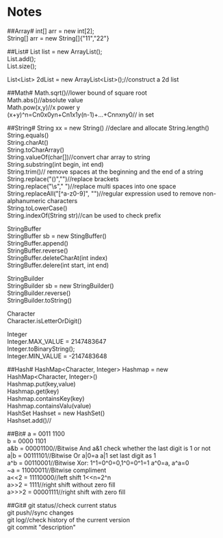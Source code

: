 Notes=================##Array#int[] arr = new int[2];  String[] arr = new String[]{"11","22"}##List#List<Integer> list = new ArrayList<Integer>();  List.add();  List.size();  List<List<Integer>> 2dList = new ArrayList<List<Integer>>();//construct a 2d list  ##Math#Math.sqrt()//lower bound of square root  Math.abs()//absolute value  Math.pow(x,y)//x power y  (x+y)^n=Cn0x0yn+Cn1x1y(n-1)+...+Cnnxny0// in set##String#String xx = new String() //declare and allocateString.length()  String.equals()  String.charAt()  String.toCharArray()  String.valueOf(char[])//convert char array to string  String.substring(int begin, int end)  String.trim()// remove spaces at the beginning and the end of a string  String.replace("()","")//replace brackets  String.replace("\\s"," ")//replace multi spaces into one space  String.replaceAll("[^a-z0-9]", "")//regular expression used to remove non-alphanumeric characters  String.toLowerCase()  String.indexOf(String str)//can be used to check prefix  StringBuffer  StringBuffer sb = new StingBuffer()  StringBuffer.append()  StringBuffer.reverse()  StringBuffer.deleteCharAt(int index)  StringBuffer.delere(int start, int end)  StringBuilder  StringBuilder sb = new StringBuilder()  StringBuilder.reverse()  StringBuilder.toString()  Character  Character.isLetterOrDigit() Integer  Integer.MAX_VALUE = 2147483647  Integer.toBinaryString();  Integer.MIN_VALUE = -2147483648##Hash#HashMap<Character, Integer> Hashmap = new HashMap<Character, Integer>()    Hashmap.put(key,value)  Hashmap.get(key)  Hashmap.containsKey(key)  Hashmap.containsValu(value)  HashSet<Integer> Hashset = new HashSet<Integer>()  Hashset.add()//##Bit#a = 0011 1100  b = 0000 1101  a&b = 00001100//Bitwise And a&1 check whether the last digit is 1 or not   a|b = 00111101//Bitwise Or a|0=a a|1 set last digit as 1   a^b = 00110001//Bitwise Xor: 1^1=0^0=0,1^0=0^1=1 a^0=a, a^a=0  ~a = 11000011//Bitwise compliment  a<<2 = 11110000//left shift 1<<n=2^n  a>>2 = 1111//right shift without zero fill  a>>>2 = 00001111//right shift with zero fill  ##Git#git status//check current status  git push//sync changes  git log//check history of the current version  git commit "description"